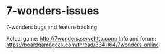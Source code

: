# 7-wonders-issues
7-wonders bugs and feature tracking

Actual game: http://7wonders.servehttp.com/
Info and forum: https://boardgamegeek.com/thread/3341164/7wonders-online

